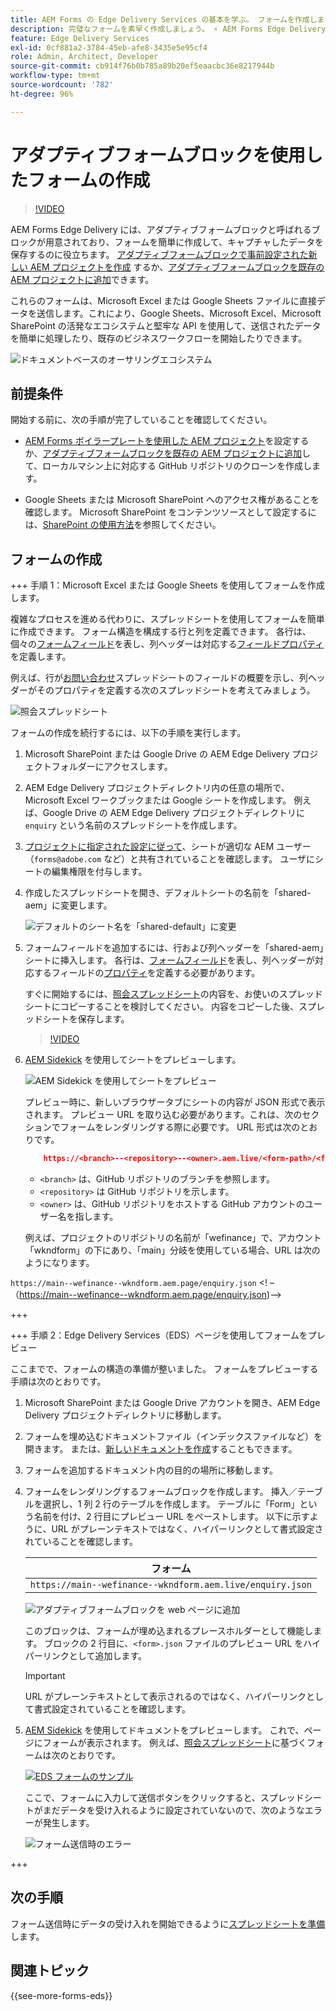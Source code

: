 ```yaml
---
title: AEM Forms の Edge Delivery Services の基本を学ぶ。 フォームを作成します。
description: 完璧なフォームを素早く作成しましょう。 ⚡ AEM Forms Edge Delivery ドキュメントベースのオーサリング = 超高速かつ SEO に対応したフォームで、高い顧客満足度と検索エンジンを実現。
feature: Edge Delivery Services
exl-id: 0cf881a2-3784-45eb-afe8-3435e5e95cf4
role: Admin, Architect, Developer
source-git-commit: cb914f76b0b785a89b20ef5eaacbc36e8217944b
workflow-type: tm+mt
source-wordcount: '782'
ht-degree: 96%

---
```


# アダプティブフォームブロックを使用したフォームの作成

>[!VIDEO](https://video.tv.adobe.com/v/3427881?quality=12&learn=on)

AEM Forms Edge Delivery には、アダプティブフォームブロックと呼ばれるブロックが用意されており、フォームを簡単に作成して、キャプチャしたデータを保存するのに役立ちます。 [アダプティブフォームブロックで事前設定された新しい AEM プロジェクトを作成](/help/edge/docs/forms/tutorial.md#create-a-new-aem-project-pre-configured-with-adaptive-forms-block) するか、[アダプティブフォームブロックを既存の AEM プロジェクトに追加](/help/edge/docs/forms/tutorial.md#add-adaptive-forms-block-to-your-existing-aem-project)できます。

これらのフォームは、Microsoft Excel または Google Sheets ファイルに直接データを送信します。これにより、Google Sheets、Microsoft Excel、Microsoft SharePoint の活発なエコシステムと堅牢な API を使用して、送信されたデータを簡単に処理したり、既存のビジネスワークフローを開始したりできます。

![ドキュメントベースのオーサリングエコシステム](/help/edge/assets/document-based-authoring-workflow-create-form.png)


## 前提条件

開始する前に、次の手順が完了していることを確認してください。

* [AEM Forms ボイラープレートを使用した AEM プロジェクト](/help/edge/docs/forms/tutorial.md#create-a-new-aem-project-pre-configured-with-adaptive-forms-block)を設定するか、[アダプティブフォームブロックを既存の AEM プロジェクトに追加](/help/edge/docs/forms/tutorial.md#add-adaptive-forms-block-to-your-existing-aem-project)して、ローカルマシン上に対応する GitHub リポジトリのクローンを作成します。
<!--In this document, the local folder of your Edge Delivery Services (EDS) project is referred as `[EDS Project repository]`.  -->
* Google Sheets または Microsoft SharePoint へのアクセス権があることを確認します。 Microsoft SharePoint をコンテンツソースとして設定するには、[SharePoint の使用方法](https://www.aem.live/docs/setup-customer-sharepoint)を参照してください。



## フォームの作成

<!--
+++ Step 1: Add the Adaptive Forms Block to your Edge Delivery Services (EDS) project.

The Adaptive  empowers users to create forms for an Edge Delivery Service Site. However, this block isn't included in the default AEM boilerplate (used to create an Edge Delivery Services project). To seamlessly integrate the Adaptive Forms Block into your Edge Delivery Services project:

1. **Clone the Adaptive Forms Block repository**: Clone the [Adaptive Forms Block repository](https://github.com/adobe-rnd/form-block) on your local machine. It contains the code to render the form on an EDS webpage. In this document, the local folder of your Forms Block repository is referred as `[Adaptive Forms Block repository]`.
2. **Locate the Adaptive Forms Block Repository:** Access the [Adaptive Forms Block repository]/blocks/src folder and copy its content. 

3. on your local machine and copy the `form` folder. 
4. **Paste the Adaptive Forms Block's code into your EDS Project:**
Navigate to the [EDS Project repository]/blocks/ folder on your local machine and create a 'form' folder. Paste the `[Adaptive Forms Block repository]/blocks/src content`, copied in perevious step to the `[EDS Project repository]/blocks/form` folder.
1. **Commit Changes to GitHub:** Check in the `[EDS Project repository]/blocks/form` folder and its underlying files to your Edge Delivery Services project on GitHub.

After completing these steps, the Adaptive Forms Block is successfully added to your Edge Delivery Services (EDS) project repository on GitHub. You can now create and add forms to a EDS Sites page.
 

**Troubleshooting GitHub build issues**

Ensure a smooth GitHub build process by addressing potential issues:

* **Resolve Module Path Error:**
    If you encounter the error "Unable to resolve path to module "'../../scripts/lib-franklin.js'", navigate to the [EDS Project]/blocks/forms/form.js file. Update the import statement by replacing the lib-franklin.js file with the aem.js file.

* **Handle Linting Errors:**
    Should you come across any linting errors, you can bypass them. Open the [EDS Project]/package.json file and modify the "lint" script from "lint": "npm run lint:js && npm run lint:css" to "lint": "echo 'skipping linting for now'". Save the file and commit the changes to your GitHub project. -->

+++ 手順 1：Microsoft Excel または Google Sheets を使用してフォームを作成します。

複雑なプロセスを進める代わりに、スプレッドシートを使用してフォームを簡単に作成できます。 フォーム構造を構成する行と列を定義できます。 各行は、個々の[フォームフィールド](/help/edge/docs/forms/form-components.md#available-components)を表し、列ヘッダーは対応する[フィールドプロパティ](/help/edge/docs/forms/form-components.md#components-properties)を定義します。

例えば、行が[お問い合わせ](/help/edge/assets/enquiry.xlsx)スプレッドシートのフィールドの概要を示し、列ヘッダーがそのプロパティを定義する次のスプレッドシートを考えてみましょう。

![照会スプレッドシート](/help/edge/assets/enquiry-form-spreadsheet.png)

フォームの作成を続行するには、以下の手順を実行します。

1. Microsoft SharePoint または Google Drive の AEM Edge Delivery プロジェクトフォルダーにアクセスします。

1. AEM Edge Delivery プロジェクトディレクトリ内の任意の場所で、Microsoft Excel ワークブックまたは Google シートを作成します。 例えば、Google Drive の AEM Edge Delivery プロジェクトディレクトリに `enquiry` という名前のスプレッドシートを作成します。

   <!-- ![Sample Content on Google Drive](/help/edge/assets/upload-sample-files-to-your-content-folder.png)-->

1. [プロジェクトに指定された設定に従って](https://www.aem.live/docs/setup-customer-sharepoint)、シートが適切な AEM ユーザー（`forms@adobe.com` など）と共有されていることを確認します。 ユーザにシートの編集権限を付与します。

1. 作成したスプレッドシートを開き、デフォルトシートの名前を「shared-aem」に変更します。

   ![デフォルトのシート名を「shared-default」に変更](/help/edge/assets/rename-sheet-to-shared-default.png)

1. フォームフィールドを追加するには、行および列ヘッダーを「shared-aem」シートに挿入します。 各行は、[フォームフィールド](/help/edge/docs/forms/form-components.md#available-components)を表し、列ヘッダーが対応するフィールドの[プロパティ](/help/edge/docs/forms/form-components.md#components-properties)を定義する必要があります。


   すぐに開始するには、[照会スプレッドシート](/help/edge/assets/enquiry.xlsx)の内容を、お使いのスプレッドシートにコピーすることを検討してください。 内容をコピーした後、スプレッドシートを保存します。

   >[!VIDEO](https://video.tv.adobe.com/v/3427468?quality=12&learn=on)


1. [AEM Sidekick](https://www.aem.live/developer/tutorial#preview-and-publish-your-content) を使用してシートをプレビューします。

   ![AEM Sidekick を使用してシートをプレビュー](/help/edge/assets/preview-form.png)

   プレビュー時に、新しいブラウザータブにシートの内容が JSON 形式で表示されます。 プレビュー URL を取り込む必要があります。これは、次のセクションでフォームをレンダリングする際に必要です。 URL 形式は次のとおりです。


   ```JSON
       https://<branch>--<repository>--<owner>.aem.live/<form-path>/<form-file-name>.json
   ```

   * `<branch>` は、GitHub リポジトリのブランチを参照します。
   * `<repository>` は GitHub リポジトリを示します。
   * `<owner>` は、GitHub リポジトリをホストする GitHub アカウントのユーザー名を指します。

   例えば、プロジェクトのリポジトリの名前が「wefinance」で、アカウント「wkndform」の下にあり、「main」分岐を使用している場合、URL は次のようになります。

`https://main--wefinance--wkndform.aem.page/enquiry.json`
&lt;! – （https://main--wefinance--wkndform.aem.page/enquiry.json)-->


+++

+++ 手順 2：Edge Delivery Services（EDS）ページを使用してフォームをプレビュー


ここまでで、フォームの構造の準備が整いました。 フォームをプレビューする手順は次のとおりです。

1. Microsoft SharePoint または Google Drive アカウントを開き、AEM Edge Delivery プロジェクトディレクトリに移動します。



1. フォームを埋め込むドキュメントファイル（インデックスファイルなど）を開きます。 または、[新しいドキュメントを作成](/help/edge/assets/enquiry-form.docx)することもできます。

1. フォームを追加するドキュメント内の目的の場所に移動します。

1. フォームをレンダリングするフォームブロックを作成します。 挿入／テーブルを選択し、1 列 2 行のテーブルを作成します。 テーブルに「Form」という名前を付け、2 行目にプレビュー URL をペーストします。 以下に示すように、URL がプレーンテキストではなく、ハイパーリンクとして書式設定されていることを確認します。

   | フォーム |
   |---|
   | `https://main--wefinance--wkndform.aem.live/enquiry.json` |


   ![アダプティブフォームブロックを web ページに追加](/help/edge/assets/enquiry-doc-to-embed-form.png)

   このブロックは、フォームが埋め込まれるプレースホルダーとして機能します。 ブロックの 2 行目に、`<form>.json` ファイルのプレビュー URL をハイパーリンクとして追加します。

   >[!IMPORTANT]
   >
   >
   > URL がプレーンテキストとして表示されるのではなく、ハイパーリンクとして書式設定されていることを確認します。


1. [AEM Sidekick](https://www.aem.live/developer/tutorial#preview-and-publish-your-content) を使用してドキュメントをプレビューします。 これで、ページにフォームが表示されます。 例えば、[照会スプレッドシート](/help/edge/assets/enquiry-form.docx)に基づくフォームは次のとおりです。


   [![EDS フォームのサンプル](/help/edge/assets/updated-form.png)](https://main--wefinance--wkndform.aem.page/enquiry-form)

   ここで、フォームに入力して送信ボタンをクリックすると、スプレッドシートがまだデータを受け入れるように設定されていないので、次のようなエラーが発生します。

   ![フォーム送信時のエラー](/help/edge/assets/form-error.png)

+++


## 次の手順

フォーム送信時にデータの受け入れを開始できるように[スプレッドシートを準備](/help/edge/docs/forms/submit-forms.md)します。


## 関連トピック

{{see-more-forms-eds}}

